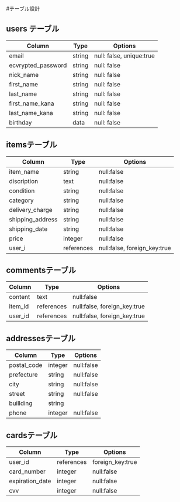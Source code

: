 #テーブル設計

## users テーブル
| Column              | Type     | Options                     |
| ------------------- | -------- | --------------------------- |
| email               | string   | null: false, unique:true    |
| ecvrypted_password  | string   | null: false                 |
| nick_name           | string   | null: false                 |
| first_name          | string   | null: false                 |
| last_name           | string   | null: false                 |
| first_name_kana     | string   | null: false                 |
| last_name_kana      | string   | null: false                 |
| birthday            | data     | null: false                 |



## itemsテーブル
| Column              | Type     | Options                     |
| ------------------- | -------- | --------------------------- |
| item_name           | string   | null:false                  |
| discription         | text     | null:false                  |
| condition           | string   | null:false                  |
| category            | string   | null:false                  |
| delivery_charge     | string   | null:false                  |
| shipping_address    | string   | null:false                  |
| shipping_date       | string   | null:false                  |
| price               | integer  | null:false                  |
| user_i              |references| null:false, foreign_key:true|


## commentsテーブル
| Column              | Type     | Options                     |
| ------------------- | -------- | --------------------------- |
| content             | text     | null:false                  |
| item_id             |references| null:false, foreign_key:true|
| user_id             |references| null:false, foreign_key:true|


## addressesテーブル
| Column              | Type     | Options                     |
| ------------------- | -------- | --------------------------- |
| postal_code         | integer  | null:false                  |
| prefecture          | string   | null:false                  |
| city                | string   | null:false                  |
| street              | string   | null:false                  |
| buillding           | string   |                             |
| phone               | integer  | null:false                  |

## cardsテーブル
| Column              | Type     | Options                     |
| ------------------- | -------- | --------------------------- |
| user_id             |references| foreign_key:true            |
| card_number         | integer  | null:false                  |
| expiration_date     | integer  | null:false                  |
| cvv                 | integer  | null:false                  |